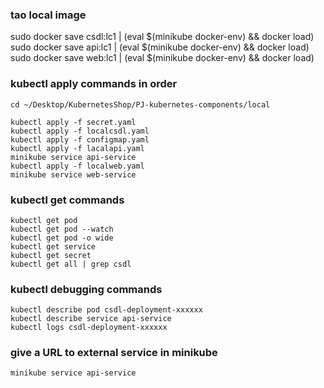 
### tao local image
 sudo docker save csdl:lc1 | (eval $(minikube docker-env) && docker load)
 sudo docker save api:lc1 | (eval $(minikube docker-env) && docker load)
sudo docker save web:lc1 | (eval $(minikube docker-env) && docker load)
### kubectl apply commands in order
    cd ~/Desktop/KubernetesShop/PJ-kubernetes-components/local

    kubectl apply -f secret.yaml
    kubectl apply -f localcsdl.yaml
    kubectl apply -f configmap.yaml 
    kubectl apply -f lacalapi.yaml
    minikube service api-service
    kubectl apply -f localweb.yaml
    minikube service web-service

### kubectl get commands

    kubectl get pod
    kubectl get pod --watch
    kubectl get pod -o wide
    kubectl get service
    kubectl get secret
    kubectl get all | grep csdl

### kubectl debugging commands

    kubectl describe pod csdl-deployment-xxxxxx
    kubectl describe service api-service
    kubectl logs csdl-deployment-xxxxxx

### give a URL to external service in minikube

    minikube service api-service
